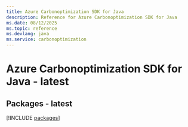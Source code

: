 ```yaml
---
title: Azure Carbonoptimization SDK for Java
description: Reference for Azure Carbonoptimization SDK for Java
ms.date: 08/12/2025
ms.topic: reference
ms.devlang: java
ms.service: carbonoptimization
---
```

# Azure Carbonoptimization SDK for Java - latest
## Packages - latest
[!INCLUDE [packages](carbonoptimization-index.md)]